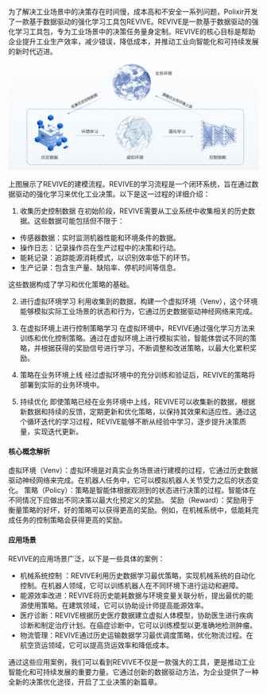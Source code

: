 为了解决工业场景中的决策存在时间慢，成本高和不安全一系列问题，Polixir开发了一款基于数据驱动的强化学习工具包REVIVE。REVIVE是一款基于数据驱动的强化学习工具包，专为工业场景中的决策任务量身定制。REVIVE的核心目标是帮助企业提升工业生产效率，减少错误，降低成本，并推动工业向智能化和可持续发展的新时代迈进。

![](../assets/1.3-0.png)

上图展示了REVIVE的建模流程。REVIVE的学习流程是一个闭环系统，旨在通过数据驱动的强化学习来优化工业决策。以下是这一过程的详细介绍：

1. 收集历史控制数据
在初始阶段，REVIVE需要从工业系统中收集相关的历史数据。这些数据可能包括但不限于：

- 传感器数据：实时监测机器性能和环境条件的数据。
- 操作日志：记录操作员在生产过程中的决策和行动。
- 能耗记录：追踪能源消耗模式，以识别效率低下的环节。
- 生产记录：包含生产量、缺陷率、停机时间等信息。

这些数据构成了学习和优化策略的基础。

2. 进行虚拟环境学习
利用收集到的数据，构建一个虚拟环境（Venv），这个环境能够模拟实际工业场景的状态和行为，它通过历史数据驱动神经网络来完成。

3. 在虚拟环境上进行控制策略学习
在虚拟环境中，REVIVE通过强化学习方法来训练和优化控制策略。通过在虚拟环境上进行模拟实验，智能体尝试不同的策略，并根据获得的奖励信号进行学习，不断调整和改进策略，以最大化累积奖励。

4. 策略在业务环境上线
经过虚拟环境中的充分训练和验证后，REVIVE的策略将部署到实际的业务环境中。

5. 持续优化
即使策略已经在业务环境中上线，REVIVE可以收集新的数据，根据新数据和持续的反馈，定期更新和优化策略，以保持其效果和适应性。通过这个循环迭代的学习过程，REVIVE能够不断从经验中学习，逐步提升决策质量，实现迭代更新。

#### 核心概念解析
虚拟环境（Venv）：虚拟环境是对真实业务场景进行建模的过程，它通过历史数据驱动神经网络来完成。在机器人任务中，它可以模拟机器人关节受力之后的状态变化。
策略（Policy）：策略是智能体根据观测到的状态进行决策的过程。智能体在不同情况下应做出不同决策以最大化预定义的奖励。
奖励（Reward）：奖励用于衡量策略的好坏，好的策略可以获得更高的奖励。例如，在机械系统中，低能耗完成任务的控制策略会获得更高的奖励。

#### 应用场景
REVIVE的应用场景广泛，以下是一些具体的案例：

- 机械系统控制 ：REVIVE利用历史数据学习最优策略，实现机械系统的自动化控制。在机器人领域，它可以训练机器人在不同环境下进行运动和避障。
- 能源效率改进：REVIVE将历史能耗数据与环境变量关联分析，提出最优的能源使用策略。在建筑领域，它可以协助设计师提高能源效率。
- 医疗诊断：REVIVE根据历史医疗数据建立虚拟人体模型，协助医生进行疾病诊断和制定治疗计划。在癌症诊断中，它可以训练模型以更准确地检测肿瘤。
- 物流管理：REVIVE通过历史运输数据学习最优调度策略，优化物流过程。在航空货运领域，它可以提高货运效率和降低成本。

通过这些应用案例，我们可以看到REVIVE不仅是一款强大的工具，更是推动工业智能化和可持续发展的重要力量。它通过创新的数据驱动方法，为企业提供了一种全新的决策优化途径，开启了工业决策的新篇章。
